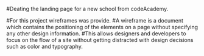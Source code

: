 #Deating the landing page for a new school from codeAcademy.

#For this project wireframes was provide. 
#A wireframe is a document which contains the positioning of the elements on a page without specifying any other design information. 
#This allows designers and developers to focus on the flow of a site without getting distracted with design decisions such as color and typography.
